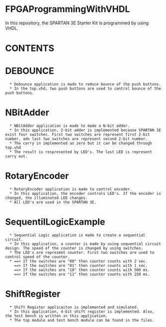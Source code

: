 # FPGAProgrammingWithVHDL

   In this repository, the SPARTAN 3E Starter Kit is programmed by using VHDL.
   
# CONTENTS

   # DEBOUNCE
   
      * Debounce application is made to reduce bounce of the push buttons.
      * In the top.vhd, two push buttons are used to control bounce of the push buttons.
      
   # NBitAdder
   
      * NBitAdder application is made to made a N-bit adder.
      * In this application, 2-bit adder is implemented because SPARTAN 3E exist four switches. First two switches are represent first 2-bit number, adn last two switches are represent second 2-bit number.
      * The carry in implemented as zero but it can be changed through top.vhd
      * The result is respresented by LED's. The last LED is represent carry out.
      
   # RotaryEncoder
   
      * RotaryEncoder application is made to control encoder.
      * In this application, the encoder controls LED's. If the encoder is changed, the illuminated LED changes.
      * All LED's are used in the SPARTAN 3E.
      
   # SequentilLogicExample
   
      * Sequential Logic application is made to create a sequential circuit.
      * In this application, a counter is made by using sequential circuit design. The speed of the counter is changed by using switches.
      * The LED's are represent counter. First two switches are used to control speed of the counter.
      * ==> If the switches are "00" then counter counts with 2 sec.
        ==> If the switches are "01" then counter counts with 1 sec.
        ==> If the switches are "10" then counter counts with 500 ms.
        ==> If the switches are "11" then counter counts with 250 ms.
   
   # ShiftRegister
      
      * Shift Register applicaiton is implemented and simulated.
      * In this application, 4-bit shift register is implemented. Also, the test bench is written in this application.
      * The top module and test bench module can be found in the files.
